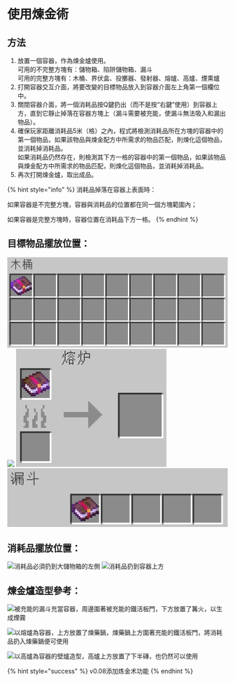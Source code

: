 # 使用煉金術

## 方法

1. 放置一個容器，作為煉金爐使用。\
   可用的不完整方塊有：儲物箱、陷阱儲物箱、漏斗\
   可用的完整方塊有：木桶、界伏盒、投擲器、發射器、熔爐、高爐、煙熏爐
2. 打開容器交互介面，將要改變的目標物品放入到容器介面左上角第一個欄位中。
3. 關閉容器介面，將一個消耗品按Q鍵扔出（而不是按“右鍵”使用）到容器上方，直到它靜止掉落在容器方塊上（漏斗需要被充能，使漏斗無法吸入和漏出物品）。
4. 確保玩家距離消耗品5米（格）之內，程式將檢測消耗品所在方塊的容器中的第一個物品，如果該物品與煉金配方中所需求的物品匹配，則煉化這個物品，並消耗掉消耗品。\
   如果消耗品仍然存在，則檢測其下方一格的容器中的第一個物品，如果該物品與煉金配方中所需求的物品匹配，則煉化這個物品，並消耗掉消耗品。
5. 再次打開煉金爐，取出成品。

{% hint style="info" %}
消耗品掉落在容器上表面時：

如果容器是不完整方塊，容器與消耗品的位置都在同一個方塊範圍內；

如果容器是完整方塊時，容器位置在消耗品下方一格。
{% endhint %}

## 目標物品擺放位置：

![](../../../.gitbook/assets/barrel.jpg) ![](../../../.gitbook/assets/big\_chest.jpg) ![](../../../.gitbook/assets/furnace.jpg) ![](../../../.gitbook/assets/hopper.jpg)

## 消耗品擺放位置：

![消耗品必須扔到大儲物箱的左側](../../../.gitbook/assets/big\_chest2.jpg) ![消耗品扔到容器上方](../../../.gitbook/assets/shulker\_box.jpg)

## 煉金爐造型參考：

![被充能的漏斗充當容器，周邊圍著被充能的鐵活板門，下方放置了篝火，以生成煙霧](../../../.gitbook/assets/2022-01-28\_01.13.56.jpg)

![以熔爐為容器，上方放置了煉藥鍋，煉藥鍋上方圍著充能的鐵活板門，將消耗品扔入煉藥鍋便可使用](../../../.gitbook/assets/2022-01-28\_01.14.49.jpg)

![以高爐為容器的壁爐造型，高爐上方放置了下半磚，也仍然可以使用](../../../.gitbook/assets/2022-01-28\_01.14.36.jpg)

{% hint style="success" %}
v0.08添加炼金术功能
{% endhint %}

